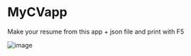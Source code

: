 # MyCVapp
Make your resume from this app + json file and print with F5

![image](https://user-images.githubusercontent.com/4880115/149107038-94217d00-a789-4a02-9327-6977b24e580f.png)
